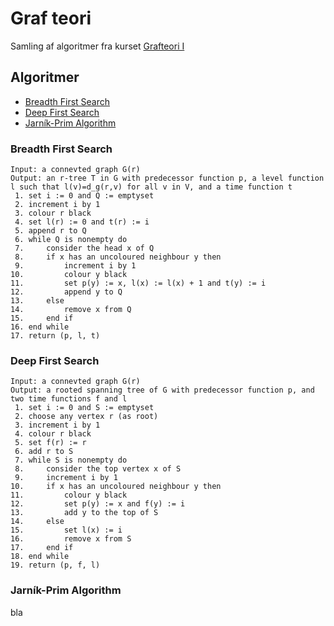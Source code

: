 # Graf teori
Samling af algoritmer fra kurset [Grafteori I](https://kursuskatalog.au.dk/da/course/121043/Grafteori-1) 

## Algoritmer
- [Breadth First Search](#Breadth-First-Search)
- [Deep First Search](#Deep-First-Search)
- [Jarník-Prim Algorithm](#Jarník-Prim-Algorithm)

### Breadth First Search
```
Input: a connevted graph G(r)
Output: an r-tree T in G with predecessor function p, a level function l such that l(v)=d_g(r,v) for all v in V, and a time function t
 1. set i := 0 and Q := emptyset
 2. increment i by 1
 3. colour r black
 4. set l(r) := 0 and t(r) := i
 5. append r to Q
 6. while Q is nonempty do
 7.     consider the head x of Q
 8.     if x has an uncoloured neighbour y then
 9.         increment i by 1
10.         colour y black
11.         set p(y) := x, l(x) := l(x) + 1 and t(y) := i
12.         append y to Q
13.     else
14.         remove x from Q
15.     end if
16. end while
17. return (p, l, t)
```

### Deep First Search
```
Input: a connevted graph G(r)
Output: a rooted spanning tree of G with predecessor function p, and two time functions f and l
 1. set i := 0 and S := emptyset
 2. choose any vertex r (as root)
 3. increment i by 1
 4. colour r black
 5. set f(r) := r
 6. add r to S
 7. while S is nonempty do
 8.     consider the top vertex x of S
 9.     increment i by 1
10.     if x has an uncoloured neighbour y then
11.         colour y black
12.         set p(y) := x and f(y) := i
13.         add y to the top of S
14.     else
15.         set l(x) := i
16.         remove x from S
17.     end if
18. end while
19. return (p, f, l)
```

### Jarník-Prim Algorithm
bla
